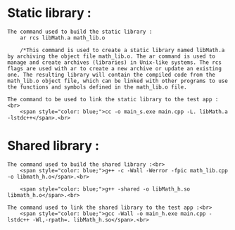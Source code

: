 # Static library :

    The command used to build the static library :
        ar rcs libMath.a math_lib.o

		/*This command is used to create a static library named libMath.a by archiving the object file math_lib.o. The ar command is used to manage and create archives (libraries) in Unix-like systems. The rcs flags are used with ar to create a new archive or update an existing one. The resulting library will contain the compiled code from the math_lib.o object file, which can be linked with other programs to use the functions and symbols defined in the math_lib.o file.

    The command to be used to link the static library to the test app :<br>
        <span style="color: blue;">cc -o main_s.exe main.cpp -L. libMath.a -lstdc++</span>.<br>
<!-- 
        1- Compile and link the program 'main.cpp' with the static library 'libMath.a'
        2- The resulting executable will be named 'main_s.exe'
        3- The '-L.' flag specifies to search for libraries in the current directory
        4- The '-lstdc++' flag links the C++ standard library
-->

# Shared library :

    The command used to build the shared library :<br>
        <span style="color: blue;">g++ -c -Wall -Werror -fpic math_lib.cpp -o libmath_h.o</span>.<br>
<!--
        Compile the source file 'math_lib.cpp' with the following options:
        1- -c: Compile only, do not link
        2- -Wall: Enable all warning messages
        3- -Werror: Treat warnings as errors
        4- -fpic: Generate position-independent code (PIC) for shared libraries
        5- The output object file will be named 'libmath_h.o'
-->
        <span style="color: blue;">g++ -shared -o libMath_h.so libmath_h.o</span>.<br>
<!--
        1- Compile the object file 'libmath_h.o' into a shared library named 'libMath_h.so'
        2- -shared: Create a shared library
        3- -o: Specify the output file name
        4- The resulting shared library will be named 'libMath_h.so'
-->
    The command used to link the shared library to the test app :<br>
        <span style="color: blue;">gcc -Wall -o main_h.exe main.cpp -lstdc++ -Wl,-rpath=. libMath_h.so</span>.<br>
<!--
        1- Compile the source file 'main.cpp' into an executable named 'main_h.exe'
        2- -Wall: Enable all compiler warnings
        3- -o: Specify the output file name
        4- -lstdc++: Link against the C++ standard library
        5- -Wl,-rpath=. : Set the runtime search path for libraries to the current directory
        6- libMath_h.so : Link against the shared library 'libMath_h.so'
-->